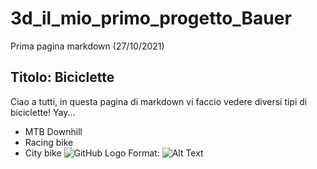 # 3d_il_mio_primo_progetto_Bauer
Prima pagina markdown (27/10/2021)
## Titolo: Biciclette
Ciao a tutti, in questa pagina di markdown vi faccio vedere diversi tipi di biciclette! Yay...
* MTB Downhill
* Racing bike
* City bike
![GitHub Logo](/images/logo.png)
Format: ![Alt Text](url)
